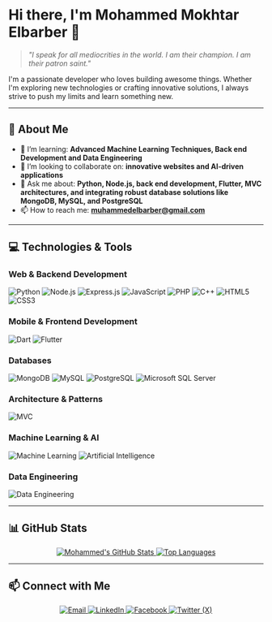 <!-- START OF PROFILE README -->



# Hi there, I'm Mohammed Mokhtar Elbarber 👋

> *"I speak for all mediocrities in the world. I am their champion. I am their patron saint."*

I'm a passionate developer who loves building awesome things. Whether I'm exploring new technologies or crafting innovative solutions, I always strive to push my limits and learn something new.

---

## 🚀 **About Me**

- 🌱 I’m learning: **Advanced Machine Learning Techniques, Back end Development and Data Engineering**
- 👯 I’m looking to collaborate on: **innovative websites and AI-driven applications**
- 💬 Ask me about: **Python, Node.js, back end development, Flutter, MVC architectures, and integrating robust database solutions like MongoDB, MySQL, and PostgreSQL**
- 📫 How to reach me: **[muhammedelbarber@gmail.com](mailto:muhammedelbarber@gmail.com)**

---

## 💻 **Technologies & Tools**

### Web & Backend Development
![Python](https://img.shields.io/badge/Python-3776AB?style=for-the-badge&logo=python&logoColor=white)
![Node.js](https://img.shields.io/badge/Node.js-339933?style=for-the-badge&logo=nodedotjs&logoColor=white)
![Express.js](https://img.shields.io/badge/Express.js-404D59?style=for-the-badge&logo=express&logoColor=white)
![JavaScript](https://img.shields.io/badge/JavaScript-F7DF1E?style=for-the-badge&logo=javascript&logoColor=black)
![PHP](https://img.shields.io/badge/PHP-777BB4?style=for-the-badge&logo=php&logoColor=white)
![C++](https://img.shields.io/badge/C++-00599C?style=for-the-badge&logo=cplusplus&logoColor=white)
![HTML5](https://img.shields.io/badge/HTML5-E34F26?style=for-the-badge&logo=html5&logoColor=white)
![CSS3](https://img.shields.io/badge/CSS3-1572B6?style=for-the-badge&logo=css3&logoColor=white)

### Mobile & Frontend Development
![Dart](https://img.shields.io/badge/Dart-0175C2?style=for-the-badge&logo=dart&logoColor=white)
![Flutter](https://img.shields.io/badge/Flutter-02569B?style=for-the-badge&logo=flutter&logoColor=white)

### Databases
![MongoDB](https://img.shields.io/badge/MongoDB-47A248?style=for-the-badge&logo=mongodb&logoColor=white)
![MySQL](https://img.shields.io/badge/MySQL-4479A1?style=for-the-badge&logo=mysql&logoColor=white)
![PostgreSQL](https://img.shields.io/badge/PostgreSQL-336791?style=for-the-badge&logo=postgresql&logoColor=white)
![Microsoft SQL Server](https://img.shields.io/badge/MSSQL-CC2927?style=for-the-badge&logo=microsoft%20sql%20server&logoColor=white)

### Architecture & Patterns
![MVC](https://img.shields.io/badge/MVC-Pattern-brightgreen?style=for-the-badge)

### Machine Learning & AI
![Machine Learning](https://img.shields.io/badge/Machine%20Learning-FF6F00?style=for-the-badge)
![Artificial Intelligence](https://img.shields.io/badge/Artificial%20Intelligence-FF4081?style=for-the-badge)

### Data Engineering
![Data Engineering](https://img.shields.io/badge/Data%20Engineering-6600CC?style=for-the-badge)

---

## 📊 **GitHub Stats**

<div align="center">
  <a href="https://github.com/melbarber10">
    <img src="https://github-readme-stats.vercel.app/api?username=melbarber10&show_icons=true&theme=radical" alt="Mohammed's GitHub Stats" />
  </a>
  <a href="https://github.com/melbarber10">
    <img src="https://github-readme-stats.vercel.app/api/top-langs/?username=melbarber10&layout=compact&theme=radical" alt="Top Languages" />
  </a>
</div>

---

## 📫 **Connect with Me**

<p align="center">
  <a href="mailto:muhammedelbarber@gmail.com">
    <img src="https://img.shields.io/badge/Email-D14836?style=for-the-badge&logo=gmail&logoColor=white" alt="Email" />
  </a>
  <a href="https://www.linkedin.com/in/mohamed-elbarber/">
    <img src="https://img.shields.io/badge/LinkedIn-0077B5?style=for-the-badge&logo=linkedin&logoColor=white" alt="LinkedIn" />
  </a>
  <a href="https://www.facebook.com/mohamad.mokhtar.9">
    <img src="https://img.shields.io/badge/Facebook-1877F2?style=for-the-badge&logo=facebook&logoColor=white" alt="Facebook" />
  </a>
  <a href="https://x.com/M_Elbarber">
    <img src="https://img.shields.io/badge/Twitter%20(X)-000000?style=for-the-badge&logo=twitter&logoColor=white" alt="Twitter (X)" />
  </a>
</p>


<!-- END OF PROFILE README -->
